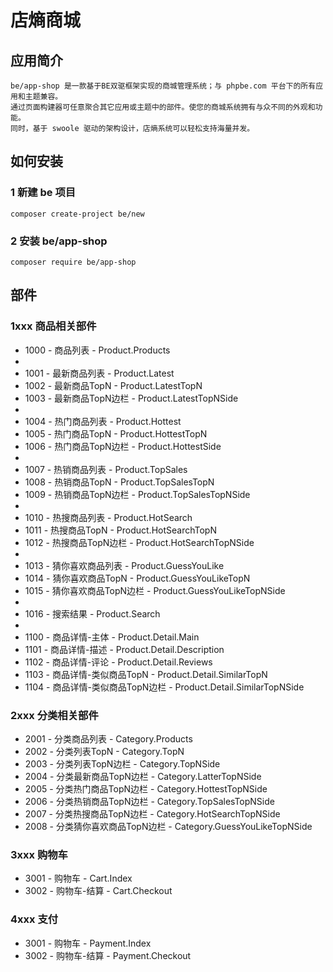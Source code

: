 # 店熵商城

## 应用简介

    be/app-shop 是一款基于BE双驱框架实现的商城管理系统；与 phpbe.com 平台下的所有应用和主题兼容。
    通过页面构建器可任意聚合其它应用或主题中的部件。使您的商城系统拥有与众不同的外观和功能。
    同时，基于 swoole 驱动的架构设计，店熵系统可以轻松支持海量并发。


## 如何安装

### 1 新建 be 项目

    composer create-project be/new

### 2 安装 be/app-shop

    composer require be/app-shop




## 部件

### 1xxx 商品相关部件
* 1000 - 商品列表 - Product.Products
* 
* 1001 - 最新商品列表 - Product.Latest
* 1002 - 最新商品TopN - Product.LatestTopN
* 1003 - 最新商品TopN边栏 - Product.LatestTopNSide
* 
* 1004 - 热门商品列表 - Product.Hottest
* 1005 - 热门商品TopN - Product.HottestTopN
* 1006 - 热门商品TopN边栏 - Product.HottestSide
* 
* 1007 - 热销商品列表 - Product.TopSales
* 1008 - 热销商品TopN - Product.TopSalesTopN
* 1009 - 热销商品TopN边栏 - Product.TopSalesTopNSide
* 
* 1010 - 热搜商品列表 - Product.HotSearch
* 1011 - 热搜商品TopN - Product.HotSearchTopN
* 1012 - 热搜商品TopN边栏 - Product.HotSearchTopNSide
* 
* 1013 - 猜你喜欢商品列表 - Product.GuessYouLike
* 1014 - 猜你喜欢商品TopN - Product.GuessYouLikeTopN
* 1015 - 猜你喜欢商品TopN边栏 - Product.GuessYouLikeTopNSide
* 
* 1016 - 搜索结果 - Product.Search
* 
* 1100 - 商品详情-主体 - Product.Detail.Main
* 1101 - 商品详情-描述 - Product.Detail.Description
* 1102 - 商品详情-评论 - Product.Detail.Reviews
* 1103 - 商品详情-类似商品TopN - Product.Detail.SimilarTopN
* 1104 - 商品详情-类似商品TopN边栏 - Product.Detail.SimilarTopNSide

### 2xxx 分类相关部件
* 2001 - 分类商品列表 - Category.Products
* 2002 - 分类列表TopN - Category.TopN
* 2003 - 分类列表TopN边栏 - Category.TopNSide
* 2004 - 分类最新商品TopN边栏 - Category.LatterTopNSide
* 2005 - 分类热门商品TopN边栏 - Category.HottestTopNSide
* 2006 - 分类热销商品TopN边栏 - Category.TopSalesTopNSide
* 2007 - 分类热搜商品TopN边栏 - Category.HotSearchTopNSide
* 2008 - 分类猜你喜欢商品TopN边栏 - Category.GuessYouLikeTopNSide


### 3xxx 购物车
* 3001 - 购物车 - Cart.Index
* 3002 - 购物车-结算 - Cart.Checkout


### 4xxx 支付
* 3001 - 购物车 - Payment.Index
* 3002 - 购物车-结算 - Payment.Checkout
